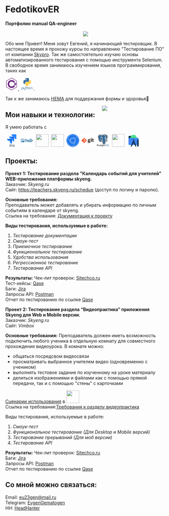 # FedotikovER
**Портфолио manual QA-engineer** 

<div id="header" align="center">
  <img src="https://media.giphy.com/media/8wsIfzghzPjMmjngPW/giphy.gif" width="200" align="center"/>
</div>

Обо мне
  Привет! Меня зовут Евгений, я начинающий тестировщик. В настоящее время я прохожу курсы по направлению "Тестирование ПО" от компании [Skypro](https://sky.pro/courses/programming/qa-engineer). Так же самостоятельно изучаю основы автоматизированного тестирования с помощью инструмента Selenium. В свободное время занимаюсь изучением языков программирования, таких как <div>
    <img src="https://github.com/devicons/devicon/blob/master/icons/csharp/csharp-line.svg" title="C#" alt="C#" width="40" height="40"/>,
    <img src="https://github.com/devicons/devicon/blob/master/icons/python/python-original-wordmark.svg" title="Python" alt="Python" width="40" height="40"/>.
  </div>
  
  Так к же занимаюсь [HEMA](https://nn-hema-fencing-ekb.ru/) для поддержания формы и здоровья🤺 <div>
  <img src="https://media.giphy.com/media/v1.Y2lkPTc5MGI3NjExZzNtZHNoeTE1b2Q3eXJoeGo2MHB6MG1sMnpqeTRtbmU2ZDdlbWhuZSZlcD12MV9pbnRlcm5hbF9naWZfYnlfaWQmY3Q9Zw/AiERKpGcwARAMZNxQe/giphy.gif" width="200" align="right"/>
  </div>

## Мои навыки и технологии:
Я умею работать с &nbsp;
<div>
  <img src="https://github.com/devicons/devicon/blob/master/icons/jira/jira-original-wordmark.svg" width="40" height="40"/>&nbsp;
  <img src="https://github.com/devicons/devicon/blob/master/icons/trello/trello-plain-wordmark.svg" width="40" height="40"/>&nbsp;
  <img src="https://avatars.githubusercontent.com/u/47823040?v=4" width="40" height="40"/>&nbsp;
  <img src="https://logo-base.com/logo/miro_logo.svg" width="40" height="40"/>&nbsp;
  <img src="https://github.com/ChromeDevTools/devtools-logo/blob/master/logos/png/devtools-circle-128.png" width="40" height="40"/>&nbsp;
  <img src="https://github.com/devicons/devicon/blob/master/icons/git/git-original-wordmark.svg" width="40" height="40"/>&nbsp;
  <img src="https://github.com/devicons/devicon/blob/master/icons/postgresql/postgresql-original-wordmark.svg" width="40" height="40"/>&nbsp;
  <img src="https://github.com/gilbarbara/logos/blob/main/logos/swagger.svg" width="40" height="40"/>&nbsp; 
  <img src="https://github.com/devicons/devicon/blob/master/icons/androidstudio/androidstudio-original.svg" width="40" height="40"/>&nbsp;
</div>


## Проекты:
**Проект 1: Тестирование раздела "Календарь событий для учителей" WEB-приложения платформы skyeng.**\
Заказчик: *Skyeng.ru*\
Сайт: https://teachers.skyeng.ru/schedue (доступ по логину и паролю).

**Основные требования:**\
Преподаватель может добавлять и убирать информацию по личным событиям в календаре от skyeng.\
Ссылка на требования: [Документация к проекту](https://drive.google.com/file/d/1O5qZ84O8_Lhv3SD9QnS6VhLRt-JSfSzh/view?usp=drive_link)

**Виды тестирования, используемые в работе:**
1. *Тестирование документации*
2. *Смоук-тест*
3. *Приемочное тестирование*
4. *Функциональное тестирование*
5. *Удобства использования*
6. *Регрессионное тестирование*
7. *Тестирование API*

**Результаты:**
Чек-лит проверок: [Sitechco.ru](https://drive.google.com/file/d/1AMD493gjDeq_DbCWLNuqIHPwiY6pw9AH/view?usp=drive_link)\
Тест-кейсы: [Qase](https://app.qase.io/project/CW?view=1&suite=1&case=3)\
Баги: [Jira](https://docs.google.com/document/d/1owocqInqKL1MQD82bFDzWc6C__wzMqQs/edit?usp=drive_link&ouid=117107343559633370026&rtpof=true&sd=true)\
Запросы API: [Postman](https://drive.google.com/file/d/1bKN565mD_KjWsBVJ1KfK4UqhMSyvIcBl/view?usp=drive_link)\
Отчет по тестированию по ссылке [Qase](https://drive.google.com/file/d/1I6OhG8JXEwDEGJnc_tm0BAApfPpPB63V/view?usp=drive_link)

**Проект 2: Тестирование раздела “Видеопрактика” приложения Skyeng для Web и Mobile версии.**\
Заказчик: *Skyeng.ru*\
Сайт: *Vimbox*

**Основные требования:**
Преподаватель должен иметь возможность подключить любого ученика в отдельную комнату для совместного прохождения видеоурока.
В комнате можно:
- общаться посредсвом видеосвязи
- просматривать выбранное учителем видео (одновременно с учеником)
- выполнять тестовое задание по изученному на уроке материалу
- делиться изображениями и файлами как с помощью прямой передачи, так и с помощью "стены" с карточками
 
[Сценарии использования](https://drive.google.com/file/d/1WpMK5otT39l1YGqYoPlmddiqKuES_knh/view?usp=drive_link) в <img src="https://logo-base.com/logo/miro_logo.svg" width="40" height="40"/>\
Ссылка на требования:[Требования к разделу видеопрактика](https://drive.google.com/file/d/1QtrHXECSsUr4oaSNSqhPdtHPn1DytGCV/view?usp=drive_link) 

Виды тестирования, используемые в работе:
1. *Смоук-тест*
2. *Функциональное тестирование (Для Desktop и Mobile версий)*
3. *Тестирование прерываний (Для моб версии)*
4. *Тестирование API*

**Результаты:**
Чек-лит проверок: [Sitechco.ru](https://drive.google.com/file/d/1KsyMD7EbpoydZzryzfSMwyUxO5XuB6je/view?usp=drive_link)\
Баги: [Jira](https://docs.google.com/document/d/1EA_zSDc_DNVorJ1fYGFVyv1_PeSf_Plm/edit?usp=drive_link&ouid=117107343559633370026&rtpof=true&sd=true)\
Запросы API: [Postman](https://drive.google.com/file/d/1JQmhQNPSLEOfzyX5Cdibl5Uwkp6qf8UJ/view?usp=drive_link)\
Отчет по тестированию по ссылке [Qase](https://drive.google.com/file/d/1nii2ZI8zZx19HuXHNoofnu2uiCRwz6E2/view?usp=drive_link)

## Со мной можно связаться:
Email: eu23gen@mail.ru\
Telegram: [EvgenGematogen](https://t.me/EvgenGematogen)\
HH: [HeadHanter](https://ekaterinburg.hh.ru/resume/68852f1bff05f5f9290039ed1f715065387156)
